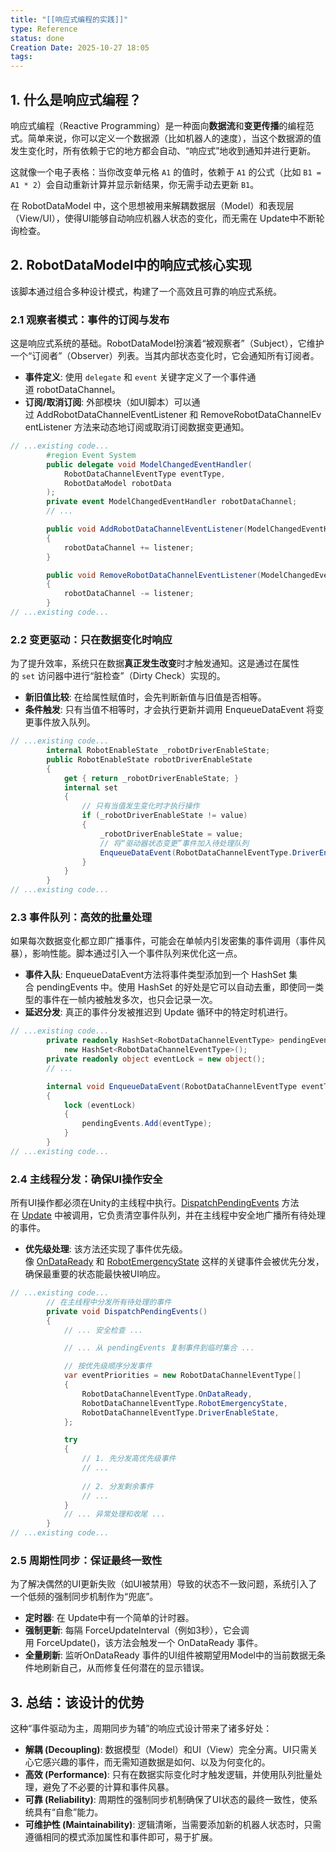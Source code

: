 ```yaml
---
title: "[[响应式编程的实践]]"
type: Reference
status: done
Creation Date: 2025-10-27 18:05
tags:
---
```

## 1. 什么是响应式编程？
响应式编程（Reactive Programming）是一种面向**数据流**和**变更传播**的编程范式。简单来说，你可以定义一个数据源（比如机器人的速度），当这个数据源的值发生变化时，所有依赖于它的地方都会自动、“响应式”地收到通知并进行更新。

这就像一个电子表格：当你改变单元格 `A1` 的值时，依赖于 `A1` 的公式（比如 `B1 = A1 * 2`）会自动重新计算并显示新结果，你无需手动去更新 `B1`。

在 RobotDataModel 中，这个思想被用来解耦数据层（Model）和表现层（View/UI），使得UI能够自动响应机器人状态的变化，而无需在 Update中不断轮询检查。

## 2. RobotDataModel中的响应式核心实现
该脚本通过组合多种设计模式，构建了一个高效且可靠的响应式系统。

### 2.1 观察者模式：事件的订阅与发布

这是响应式系统的基础。RobotDataModel扮演着“被观察者”（Subject），它维护一个“订阅者”（Observer）列表。当其内部状态变化时，它会通知所有订阅者。

- **事件定义**: 使用 `delegate` 和 `event` 关键字定义了一个事件通道 robotDataChannel。
- **订阅/取消订阅**: 外部模块（如UI脚本）可以通过 AddRobotDataChannelEventListener 和 RemoveRobotDataChannelEventListener 方法来动态地订阅或取消订阅数据变更通知。
```csharp
// ...existing code...
        #region Event System
        public delegate void ModelChangedEventHandler(
            RobotDataChannelEventType eventType,
            RobotDataModel robotData
        );
        private event ModelChangedEventHandler robotDataChannel;
        // ...

        public void AddRobotDataChannelEventListener(ModelChangedEventHandler listener)
        {
            robotDataChannel += listener;
        }

        public void RemoveRobotDataChannelEventListener(ModelChangedEventHandler listener)
        {
            robotDataChannel -= listener;
        }
// ...existing code...
```
### 2.2 变更驱动：只在数据变化时响应
为了提升效率，系统只在数据**真正发生改变**时才触发通知。这是通过在属性的 `set` 访问器中进行“脏检查”（Dirty Check）实现的。
- **新旧值比较**: 在给属性赋值时，会先判断新值与旧值是否相等。
- **条件触发**: 只有当值不相等时，才会执行更新并调用 EnqueueDataEvent 将变更事件放入队列。
```csharp
// ...existing code...
        internal RobotEnableState _robotDriverEnableState;
        public RobotEnableState robotDriverEnableState
        {
            get { return _robotDriverEnableState; }
            internal set
            {
                // 只有当值发生变化时才执行操作
                if (_robotDriverEnableState != value)
                {
                    _robotDriverEnableState = value;
                    // 将“驱动器状态变更”事件加入待处理队列
                    EnqueueDataEvent(RobotDataChannelEventType.DriverEnableState);
                }
            }
        }
// ...existing code...
```
### 2.3 事件队列：高效的批量处理
如果每次数据变化都立即广播事件，可能会在单帧内引发密集的事件调用（事件风暴），影响性能。脚本通过引入一个事件队列来优化这一点。

- **事件入队**: EnqueueDataEvent方法将事件类型添加到一个 HashSet 集合 pendingEvents 中。使用 HashSet 的好处是它可以自动去重，即使同一类型的事件在一帧内被触发多次，也只会记录一次。
- **延迟分发**: 真正的事件分发被推迟到 Update 循环中的特定时机进行。
```csharp
// ...existing code...
        private readonly HashSet<RobotDataChannelEventType> pendingEvents =
            new HashSet<RobotDataChannelEventType>();
        private readonly object eventLock = new object();
        // ...

        internal void EnqueueDataEvent(RobotDataChannelEventType eventType)
        {
            lock (eventLock)
            {
                pendingEvents.Add(eventType);
            }
        }
// ...existing code...
```

### 2.4 主线程分发：确保UI操作安全

所有UI操作都必须在Unity的主线程中执行。[DispatchPendingEvents](vscode-file://vscode-app/d:/Programs/Microsoft%20VS%20Code/resources/app/out/vs/code/electron-browser/workbench/workbench.html) 方法在 [Update](vscode-file://vscode-app/d:/Programs/Microsoft%20VS%20Code/resources/app/out/vs/code/electron-browser/workbench/workbench.html) 中被调用，它负责清空事件队列，并在主线程中安全地广播所有待处理的事件。

- **优先级处理**: 该方法还实现了事件优先级。像 [OnDataReady](vscode-file://vscode-app/d:/Programs/Microsoft%20VS%20Code/resources/app/out/vs/code/electron-browser/workbench/workbench.html) 和 [RobotEmergencyState](vscode-file://vscode-app/d:/Programs/Microsoft%20VS%20Code/resources/app/out/vs/code/electron-browser/workbench/workbench.html) 这样的关键事件会被优先分发，确保最重要的状态能最快被UI响应。
```csharp
// ...existing code...
        // 在主线程中分发所有待处理的事件
        private void DispatchPendingEvents()
        {
            // ... 安全检查 ...

            // ... 从 pendingEvents 复制事件到临时集合 ...

            // 按优先级顺序分发事件
            var eventPriorities = new RobotDataChannelEventType[]
            {
                RobotDataChannelEventType.OnDataReady,
                RobotDataChannelEventType.RobotEmergencyState,
                RobotDataChannelEventType.DriverEnableState,
            };

            try
            {
                // 1. 先分发高优先级事件
                // ...
                
                // 2. 分发剩余事件
                // ...
            }
            // ... 异常处理和收尾 ...
        }
// ...existing code...
```

### 2.5 周期性同步：保证最终一致性
为了解决偶然的UI更新失败（如UI被禁用）导致的状态不一致问题，系统引入了一个低频的强制同步机制作为“兜底”。
- **定时器**: 在 Update中有一个简单的计时器。
- **强制更新**: 每隔 ForceUpdateInterval（例如3秒），它会调用 ForceUpdate()，该方法会触发一个 OnDataReady 事件。
- **全量刷新**: 监听OnDataReady 事件的UI组件被期望用Model中的当前数据无条件地刷新自己，从而修复任何潜在的显示错误。
## 3. 总结：该设计的优势
这种“事件驱动为主，周期同步为辅”的响应式设计带来了诸多好处：
- **解耦 (Decoupling)**: 数据模型（Model）和UI（View）完全分离。UI只需关心它感兴趣的事件，而无需知道数据是如何、以及为何变化的。
- **高效 (Performance)**: 只有在数据实际变化时才触发逻辑，并使用队列批量处理，避免了不必要的计算和事件风暴。
- **可靠 (Reliability)**: 周期性的强制同步机制确保了UI状态的最终一致性，使系统具有“自愈”能力。
- **可维护性 (Maintainability)**: 逻辑清晰，当需要添加新的机器人状态时，只需遵循相同的模式添加属性和事件即可，易于扩展。

